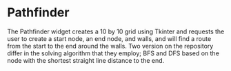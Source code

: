 # Pathfinder

The Pathfinder widget creates a 10 by 10 grid using Tkinter and requests the user to create a start node, an end node, and walls, and will find a route from the start to the end around the walls. Two version on the repository differ in the solving algorithm that they employ; BFS and DFS based on the node with the shortest straight line distance to the end.
